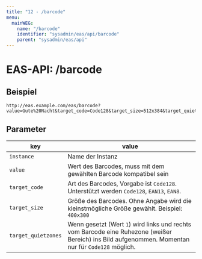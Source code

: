 ```yaml
---
title: "12 - /barcode"
menu:
  mainWEG:
    name: "/barcode"
    identifier: "sysadmin/eas/api/barcode"
    parent: "sysadmin/eas/api"
---
```

#  EAS-API: /barcode

##  Beispiel

```url
http://eas.example.com/eas/barcode?value=Gute%20Nacht&target_code=Code128&target_size=512x384&target_quietzones=1&instance=example
```


##  Parameter


|key|value|
|---|---|
|`instance`          |Name der Instanz|
|`value`             |Wert des Barcodes, muss mit dem gewählten Barcode kompatibel sein|
|`target_code`       |Art des Barcodes, Vorgabe ist `Code128`. Unterstützt werden `Code128`, `EAN13`, `EAN8`.|
|`target_size`       |Größe des Barcodes. Ohne Angabe wird die kleinstmögliche Größe gewählt. Beispiel: `400x300`|
|`target_quietzones` |Wenn gesetzt (Wert `1`) wird links und rechts vom Barcode eine Ruhezone (weißer Bereich) ins Bild aufgenommen. Momentan nur für `Code128` möglich.|


